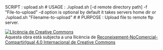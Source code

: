 SCRIPT  : upload.sh # USAGE   : ./upload.sh [-d remote directory path] -f "File-to-upload" 
           -d option is optional by default it takes servers home dir
           or 
           ./upload.sh "Filename-to-upload" # # PURPOSE : Upload file to remote ftp server.

<a rel="license" href="http://creativecommons.org/licenses/by-nc-sa/4.0/"><img alt="Llicència de Creative Commons" style="border-width:0" src="https://i.creativecommons.org/l/by-nc-sa/4.0/88x31.png" /></a><br />Aquesta obra està subjecta a una llicència de <a rel="license" href="http://creativecommons.org/licenses/by-nc-sa/4.0/">Reconeixement-NoComercial-CompartirIgual 4.0 Internacional de Creative Commons</a>

